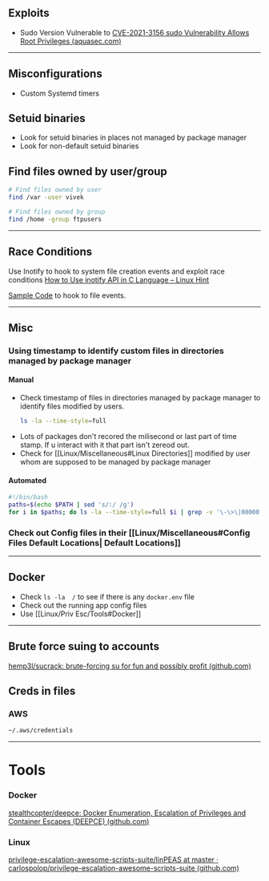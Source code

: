 ## Exploits
- Sudo Version Vulnerable to [CVE-2021-3156 sudo Vulnerability Allows Root Privileges (aquasec.com)](https://blog.aquasec.com/cve-2021-3156-sudo-vulnerability-allows-root-privileges) 

***

## Misconfigurations
- Custom Systemd timers

## Setuid binaries
- Look for setuid binaries in places not managed by package manager
- Look for non-default setuid binaries

## Find files owned by user/group
```bash
# Find files owned by user
find /var -user vivek

# Find files owned by group
find /home -group ftpusers
```

***
## Race Conditions

Use Inotify to hook to system file creation events and exploit race conditions
[How to Use inotify API in C Language – Linux Hint](https://linuxhint.com/inotify_api_c_language/)

[Sample Code](/Code%20Snippets/C%20Inotify%20Hooking%20Library.md) to hook to file events.

---

## Misc
### Using timestamp to identify custom files in directories managed by package manager
#### Manual
- Check timestamp of files in directories managed by package manager to identify files modified by users.
	```bash
	ls -la --time-style=full
	```
- Lots of packages don't recored the milisecond or last part of time stamp. If u interact with it that part isn't zereod out. 
- Check for [[Linux/Miscellaneous#Linux Directories]] modified by user whom are supposed to be managed by package manager
#### Automated
```bash
#!/bin/bash
paths=$(echo $PATH | sed 's/:/ /g')
for i in $paths; do ls -la --time-style=full $i | grep -v '\-\>\|00000' 2>/dev/null ; done
```
### Check out Config files in their [[Linux/Miscellaneous#Config Files Default Locations| Default Locations]]
***
## Docker
- Check `ls -la  /` to see if there is any `docker.env` file
- Check out the running app config files
- Use [[Linux/Priv Esc/Tools#Docker]]
***
## Brute force suing to accounts
[hemp3l/sucrack: brute-forcing su for fun and possibly profit (github.com)](https://github.com/hemp3l/sucrack)

## Creds in files
### AWS
```bash
~/.aws/credentials
```

---
# Tools
### Docker
[stealthcopter/deepce: Docker Enumeration, Escalation of Privileges and Container Escapes (DEEPCE) (github.com)](https://github.com/stealthcopter/deepce)

### Linux
[privilege-escalation-awesome-scripts-suite/linPEAS at master · carlospolop/privilege-escalation-awesome-scripts-suite (github.com)](https://github.com/carlospolop/privilege-escalation-awesome-scripts-suite/tree/master/linPEAS)